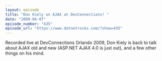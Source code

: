 ```yaml
---
layout: episode
title: "Don Kiely on AJAX at DevConnections! "
date: "2009-04-07"
episode_number: "435"
episode_url: "https://www.dotnetrocks.com/?show=435"
---
```


Recorded live at DevConnections Orlando 2009, Don Kiely is back to talk about AJAX old and new (ASP.NET AJAX 4.0 is just out), and a few other things on his mind.
